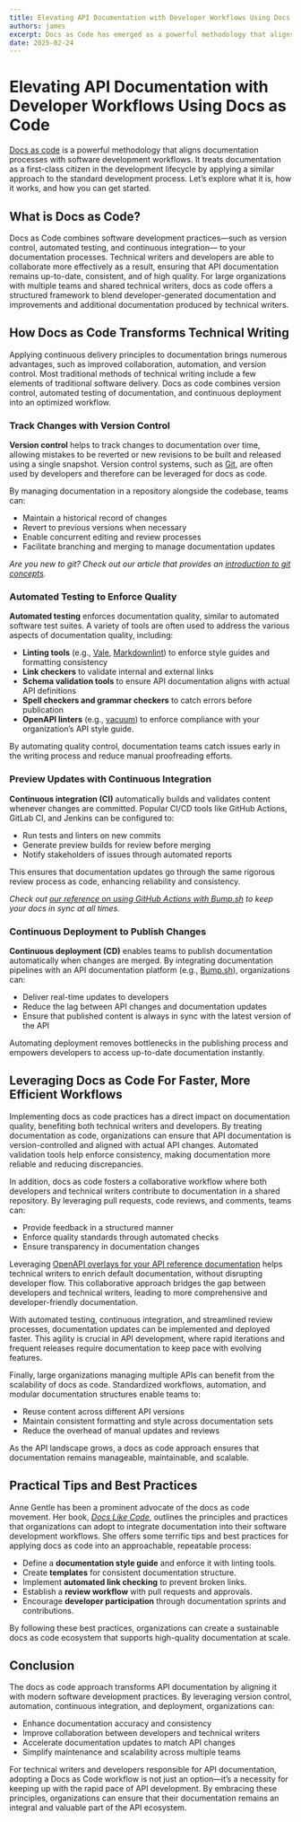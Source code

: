 ```yaml
---
title: Elevating API Documentation with Developer Workflows Using Docs as Code
authors: james
excerpt: Docs as Code has emerged as a powerful methodology that aligns documentation processes with software development workflows, treating documentation as a first-class citizen in the development lifecycle.
date: 2025-02-24
---
```


# Elevating API Documentation with Developer Workflows Using Docs as Code

[Docs as code](https://www.writethedocs.org/guide/docs-as-code/) is a powerful methodology that aligns documentation processes with software development workflows.  It treats documentation as a first-class citizen in the development lifecycle by applying a similar approach to the standard development process. Let’s explore what it is, how it works, and how you can get started. 

## What is Docs as Code?

Docs as Code combines software development practices—such as version control, automated testing, and continuous integration— to your documentation processes. Technical writers and developers are able to collaborate more effectively as a result, ensuring that API documentation remains up-to-date, consistent, and of high quality. For large organizations with multiple teams and shared technical writers, docs as code offers a structured framework to blend developer-generated documentation and improvements and additional documentation produced by technical writers. 

## How Docs as Code Transforms Technical Writing

Applying continuous delivery principles to documentation brings numerous advantages, such as improved collaboration, automation, and version control. Most traditional methods of technical writing include a few elements of traditional software delivery. Docs as code combines version control, automated testing of documentation, and continuous deployment into an optimized workflow. 

### Track Changes with Version Control

**Version control** helps to track changes to documentation over time, allowing mistakes to be reverted or new revisions to be built and released using a single snapshot. Version control systems, such as [Git](https://git-scm.com/), are often used by developers and therefore can be leveraged for docs as code. 

By managing documentation in a repository alongside the codebase, teams can:

- Maintain a historical record of changes
- Revert to previous versions when necessary
- Enable concurrent editing and review processes
- Facilitate branching and merging to manage documentation updates

_Are you new to git? Check out our article that provides an [introduction to git concepts](https://docs.bump.sh/guides/technical-writing/primitive-concepts-git/)._

### Automated Testing to Enforce Quality

**Automated testing** enforces documentation quality, similar to automated software test suites. A variety of tools are often used to address the various aspects of documentation quality, including:

- **Linting tools** (e.g., [Vale](https://vale.sh/), [Markdownlint](https://github.com/DavidAnson/markdownlint)) to enforce style guides and formatting consistency
- **Link checkers** to validate internal and external links
- **Schema validation tools** to ensure API documentation aligns with actual API definitions
- **Spell checkers and grammar checkers** to catch errors before publication
- **OpenAPI linters** (e.g., [vacuum](https://bump.sh/blog/api-linting-with-vacuum)) to enforce compliance with your organization’s API style guide. 

By automating quality control, documentation teams catch issues early in the writing process and reduce manual proofreading efforts.

### Preview Updates with Continuous Integration

**Continuous integration (CI)** automatically builds and validates content whenever changes are committed. Popular CI/CD tools like GitHub Actions, GitLab CI, and Jenkins can be configured to:

- Run tests and linters on new commits
- Generate preview builds for review before merging
- Notify stakeholders of issues through automated reports

This ensures that documentation updates go through the same rigorous review process as code, enhancing reliability and consistency.

_Check out [our reference on using GitHub Actions with Bump.sh](https://bump.sh/blog/bump-github-actions) to keep your docs in sync at all times._

### Continuous Deployment to Publish Changes

**Continuous deployment (CD)** enables teams to publish documentation automatically when changes are merged. By integrating documentation pipelines with an API documentation platform (e.g., [Bump.sh](https://bump.sh)), organizations can:

- Deliver real-time updates to developers
- Reduce the lag between API changes and documentation updates
- Ensure that published content is always in sync with the latest version of the API

Automating deployment removes bottlenecks in the publishing process and empowers developers to access up-to-date documentation instantly.

## Leveraging Docs as Code For Faster, More Efficient Workflows

Implementing docs as code practices has a direct impact on documentation quality, benefiting both technical writers and developers. By treating documentation as code, organizations can ensure that API documentation is version-controlled and aligned with actual API changes. Automated validation tools help enforce consistency, making documentation more reliable and reducing discrepancies.

In addition, docs as code fosters a collaborative workflow where both developers and technical writers contribute to documentation in a shared repository. By leveraging pull requests, code reviews, and comments, teams can:

- Provide feedback in a structured manner
- Enforce quality standards through automated checks
- Ensure transparency in documentation changes

Leveraging [OpenAPI overlays for your API reference documentation](https://docs.bump.sh/guides/openapi/augmenting-generated-openapi/) helps technical writers to enrich default documentation, without disrupting developer flow. This collaborative approach bridges the gap between developers and technical writers, leading to more comprehensive and developer-friendly documentation.

With automated testing, continuous integration, and streamlined review processes, documentation updates can be implemented and deployed faster. This agility is crucial in API development, where rapid iterations and frequent releases require documentation to keep pace with evolving features.

Finally, large organizations managing multiple APIs can benefit from the scalability of docs as code. Standardized workflows, automation, and modular documentation structures enable teams to:
- Reuse content across different API versions
- Maintain consistent formatting and style across documentation sets
- Reduce the overhead of manual updates and reviews

As the API landscape grows, a docs as code approach ensures that documentation remains manageable, maintainable, and scalable.

## Practical Tips and Best Practices

Anne Gentle has been a prominent advocate of the docs as code movement. Her book, [*Docs Like Code*](https://www.docslikecode.com/book/), outlines the principles and practices that organizations can adopt to integrate documentation into their software development workflows. She offers some terrific tips and best practices for applying docs as code into an approachable, repeatable process:

- Define a **documentation style guide** and enforce it with linting tools.
- Create **templates** for consistent documentation structure.
- Implement **automated link checking** to prevent broken links.
- Establish a **review workflow** with pull requests and approvals.
- Encourage **developer participation** through documentation sprints and contributions.

By following these best practices, organizations can create a sustainable docs as code ecosystem that supports high-quality documentation at scale.

## Conclusion

The docs as code approach transforms API documentation by aligning it with modern software development practices. By leveraging version control, automation, continuous integration, and deployment, organizations can:

- Enhance documentation accuracy and consistency
- Improve collaboration between developers and technical writers
- Accelerate documentation updates to match API changes
- Simplify maintenance and scalability across multiple teams

For technical writers and developers responsible for API documentation, adopting a Docs as Code workflow is not just an option—it’s a necessity for keeping up with the rapid pace of API development. By embracing these principles, organizations can ensure that their documentation remains an integral and valuable part of the API ecosystem.
